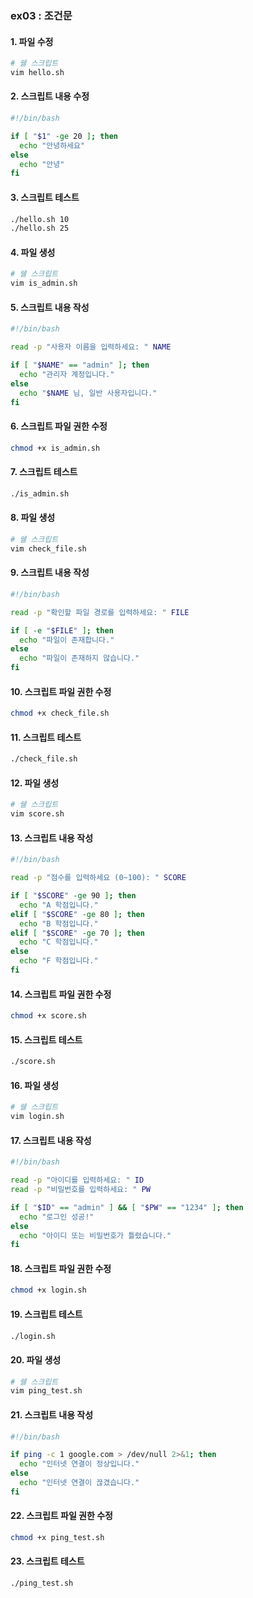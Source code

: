 ### ex03 : 조건문

#### 1. 파일 수정

```bash
# 쉘 스크립트
vim hello.sh
```

#### 2. 스크립트 내용 수정

```bash
#!/bin/bash

if [ "$1" -ge 20 ]; then
  echo "안녕하세요"
else
  echo "안녕"
fi

```

#### 3. 스크립트 테스트

```bash
./hello.sh 10
./hello.sh 25
```

#### 4. 파일 생성

```bash
# 쉘 스크립트
vim is_admin.sh
```

#### 5. 스크립트 내용 작성

```bash
#!/bin/bash

read -p "사용자 이름을 입력하세요: " NAME

if [ "$NAME" == "admin" ]; then
  echo "관리자 계정입니다."
else
  echo "$NAME 님, 일반 사용자입니다."
fi
```

#### 6. 스크립트 파일 권한 수정

```bash
chmod +x is_admin.sh
```

#### 7. 스크립트 테스트

```bash
./is_admin.sh
```

#### 8. 파일 생성

```bash
# 쉘 스크립트
vim check_file.sh
```

#### 9. 스크립트 내용 작성

```bash
#!/bin/bash

read -p "확인할 파일 경로를 입력하세요: " FILE

if [ -e "$FILE" ]; then
  echo "파일이 존재합니다."
else
  echo "파일이 존재하지 않습니다."
fi
```

#### 10. 스크립트 파일 권한 수정

```bash
chmod +x check_file.sh
```

#### 11. 스크립트 테스트

```bash
./check_file.sh
```

#### 12. 파일 생성

```bash
# 쉘 스크립트
vim score.sh
```

#### 13. 스크립트 내용 작성

```bash
#!/bin/bash

read -p "점수를 입력하세요 (0~100): " SCORE

if [ "$SCORE" -ge 90 ]; then
  echo "A 학점입니다."
elif [ "$SCORE" -ge 80 ]; then
  echo "B 학점입니다."
elif [ "$SCORE" -ge 70 ]; then
  echo "C 학점입니다."
else
  echo "F 학점입니다."
fi

```

#### 14. 스크립트 파일 권한 수정

```bash
chmod +x score.sh
```

#### 15. 스크립트 테스트

```bash
./score.sh
```

#### 16. 파일 생성

```bash
# 쉘 스크립트
vim login.sh
```

#### 17. 스크립트 내용 작성

```bash
#!/bin/bash

read -p "아이디를 입력하세요: " ID
read -p "비밀번호를 입력하세요: " PW

if [ "$ID" == "admin" ] && [ "$PW" == "1234" ]; then
  echo "로그인 성공!"
else
  echo "아이디 또는 비밀번호가 틀렸습니다."
fi

```

#### 18. 스크립트 파일 권한 수정

```bash
chmod +x login.sh
```

#### 19. 스크립트 테스트

```bash
./login.sh
```

#### 20. 파일 생성

```bash
# 쉘 스크립트
vim ping_test.sh
```

#### 21. 스크립트 내용 작성

```bash
#!/bin/bash

if ping -c 1 google.com > /dev/null 2>&1; then
  echo "인터넷 연결이 정상입니다."
else
  echo "인터넷 연결이 끊겼습니다."
fi
```

#### 22. 스크립트 파일 권한 수정

```bash
chmod +x ping_test.sh
```

#### 23. 스크립트 테스트

```bash
./ping_test.sh
```
